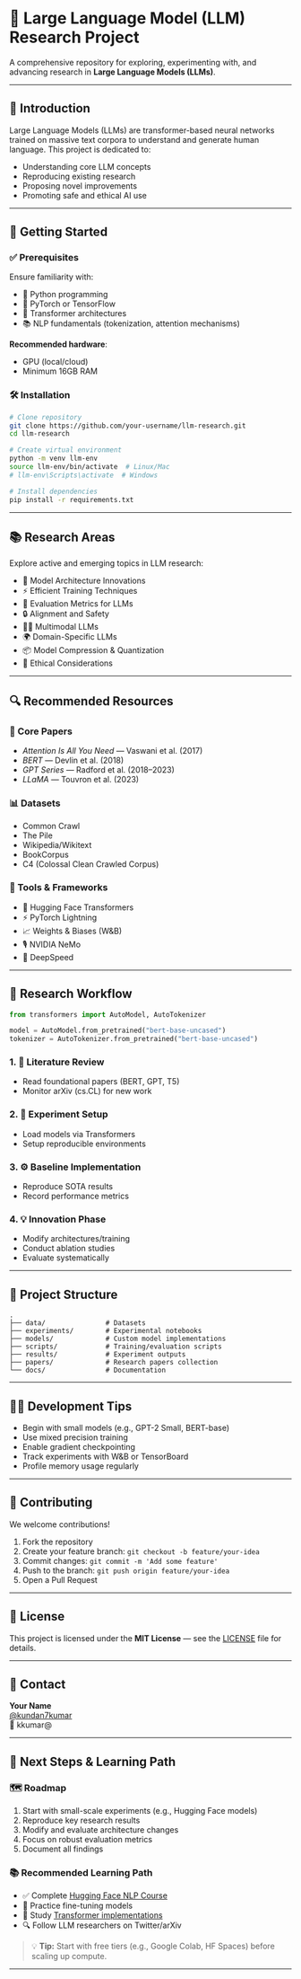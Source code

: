# 🧠 Large Language Model (LLM) Research Project

A comprehensive repository for exploring, experimenting with, and advancing research in **Large Language Models (LLMs)**.

---

## 📌 Introduction

Large Language Models (LLMs) are transformer-based neural networks trained on massive text corpora to understand and generate human language. This project is dedicated to:

- Understanding core LLM concepts
- Reproducing existing research
- Proposing novel improvements
- Promoting safe and ethical AI use

---

## 🚀 Getting Started

### ✅ Prerequisites

Ensure familiarity with:

- 🐍 Python programming
- 🔧 PyTorch or TensorFlow
- 🧠 Transformer architectures
- 📚 NLP fundamentals (tokenization, attention mechanisms)

**Recommended hardware**:
- GPU (local/cloud)
- Minimum 16GB RAM

### 🛠️ Installation

```bash
# Clone repository
git clone https://github.com/your-username/llm-research.git
cd llm-research

# Create virtual environment
python -m venv llm-env
source llm-env/bin/activate  # Linux/Mac
# llm-env\Scripts\activate  # Windows

# Install dependencies
pip install -r requirements.txt
```

---

## 📚 Research Areas

Explore active and emerging topics in LLM research:

- 🔬 Model Architecture Innovations
- ⚡ Efficient Training Techniques
- 📏 Evaluation Metrics for LLMs
- 🔒 Alignment and Safety
- 🧑‍🎨 Multimodal LLMs
- 🌍 Domain-Specific LLMs
- 📦 Model Compression & Quantization
- 🧭 Ethical Considerations

---

## 🔍 Recommended Resources

### 📄 Core Papers
- *Attention Is All You Need* — Vaswani et al. (2017)
- *BERT* — Devlin et al. (2018)
- *GPT Series* — Radford et al. (2018–2023)
- *LLaMA* — Touvron et al. (2023)

### 📊 Datasets
- Common Crawl
- The Pile
- Wikipedia/Wikitext
- BookCorpus
- C4 (Colossal Clean Crawled Corpus)

### 🧰 Tools & Frameworks
- 🤗 Hugging Face Transformers
- ⚡ PyTorch Lightning
- 📈 Weights & Biases (W&B)
- 🎙️ NVIDIA NeMo
- 🚀 DeepSpeed

---

## 🔧 Research Workflow

```python
from transformers import AutoModel, AutoTokenizer

model = AutoModel.from_pretrained("bert-base-uncased")
tokenizer = AutoTokenizer.from_pretrained("bert-base-uncased")
```

### 1. 📖 Literature Review
- Read foundational papers (BERT, GPT, T5)
- Monitor arXiv (cs.CL) for new work

### 2. 🧪 Experiment Setup
- Load models via Transformers
- Setup reproducible environments

### 3. ⚙️ Baseline Implementation
- Reproduce SOTA results
- Record performance metrics

### 4. 💡 Innovation Phase
- Modify architectures/training
- Conduct ablation studies
- Evaluate systematically

---

## 📂 Project Structure

```
.
├── data/               # Datasets
├── experiments/        # Experimental notebooks
├── models/             # Custom model implementations
├── scripts/            # Training/evaluation scripts
├── results/            # Experiment outputs
├── papers/             # Research papers collection
└── docs/               # Documentation
```

---

## 🧑‍💻 Development Tips

- Begin with small models (e.g., GPT-2 Small, BERT-base)
- Use mixed precision training
- Enable gradient checkpointing
- Track experiments with W&B or TensorBoard
- Profile memory usage regularly

---

## 🤝 Contributing

We welcome contributions!

1. Fork the repository
2. Create your feature branch: `git checkout -b feature/your-idea`
3. Commit changes: `git commit -m 'Add some feature'`
4. Push to the branch: `git push origin feature/your-idea`
5. Open a Pull Request

---

## 📜 License

This project is licensed under the **MIT License** — see the [LICENSE](./LICENSE) file for details.

---

## 📧 Contact

**Your Name**  
[@kundan7kumar](https://twitter.com/kundan7kumar)  
📩 kkumar@

---

## 🧭 Next Steps & Learning Path

### 🗺️ Roadmap
1. Start with small-scale experiments (e.g., Hugging Face models)
2. Reproduce key research results
3. Modify and evaluate architecture changes
4. Focus on robust evaluation metrics
5. Document all findings

### 📚 Recommended Learning Path
- ✅ Complete [Hugging Face NLP Course](https://huggingface.co/learn/nlp-course)
- 🔄 Practice fine-tuning models
- 📖 Study [Transformer implementations](https://github.com/huggingface/transformers)
- 🔍 Follow LLM researchers on Twitter/arXiv

> 💡 **Tip:** Start with free tiers (e.g., Google Colab, HF Spaces) before scaling up compute.

---
